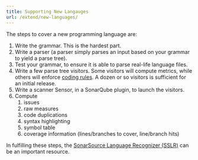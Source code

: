 ```yaml
---
title: Supporting New Langauges
url: /extend/new-languages/
---
```



The steps to cover a new programming language are:

1. Write the grammar. This is the hardest part.
1. Write a parser (a parser simply parses an input based on your grammar to yield a parse tree).
1. Test your grammar, to ensure it is able to parse real-life language files.
1. Write a few parse tree visitors. Some visitors will compute metrics, while others will enforce [coding rules](/extend/adding-coding-rules/). A dozen or so visitors is sufficient for an initial release.
1. Write a scanner Sensor, in a SonarQube plugin, to launch the visitors. 
1. Compute
   1. issues
   1. raw measures
   1. code duplications
   1. syntax highlighting
   1. symbol table
   1. coverage information (lines/branches to cover, line/branch hits)
   
In fulfilling these steps, the [SonarSource Language Recognizer (SSLR)](https://github.com/SonarSource/sslr) can be an important resource.
   

 

